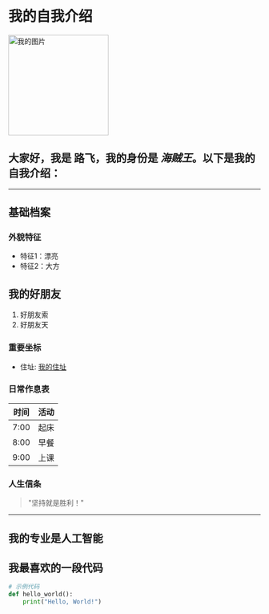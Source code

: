 # 我的自我介绍  

<img src="![R-C](https://github.com/user-attachments/assets/017f742d-78e5-4a7a-ac97-c4523d359ae6)" width="200" alt="我的图片">  

大家好，我是 **路飞**，我的身份是 *海贼王*。以下是我的自我介绍：  
---  
---  

## 基础档案  

### 外貌特征  
- 特征1：漂亮
- 特征2：大方

## 我的好朋友  
1. 好朋友索  
2. 好朋友天

### 重要坐标  
- 住址: [我的住址](https://ts1.tc.mm.bing.net/th/id/R-C.2b0a677128d5b5547f5a39246847c10c?rik=e5J5GD8BHBgqHw&riu=http%3a%2f%2fimg.mp.sohu.com%2fupload%2f20180815%2f402eb94f4351492f8dd1284de752abc9_th.jpg&ehk=72ke5c4IIk%2fcScf1679zi6B%2f%2bVpAIG7CyzOYD6JZCss%3d&risl=&pid=ImgRaw&r=0) <!-- 嵌入链接 -->  

### 日常作息表  
| 时间  | 活动       |  
|-------|------------|  
| 7:00  | 起床       |  
| 8:00  | 早餐       |  
| 9:00  | 上课       |  

### 人生信条  
> "坚持就是胜利！" <!-- 引用块 -->  
---  

## 我的专业是人工智能  

## 我最喜欢的一段代码  
```python  
# 示例代码  
def hello_world():  
    print("Hello, World!")  

